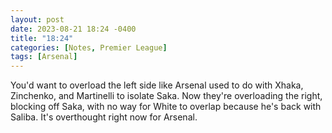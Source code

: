 ```yaml
---
layout: post
date: 2023-08-21 18:24 -0400
title: "18:24"
categories: [Notes, Premier League]
tags: [Arsenal]
---
```


You'd want to overload the left side like Arsenal used to do with Xhaka, Zinchenko, and Martinelli to isolate Saka. Now they're overloading the right, blocking off Saka, with no way for White to overlap because he's back with Saliba. It's overthought right now for Arsenal.


